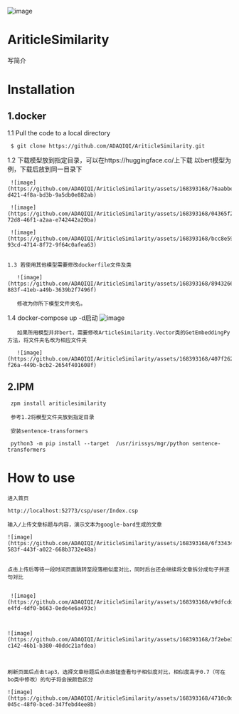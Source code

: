 ![image](https://github.com/ADAQIQI/AriticleSimilarity/assets/168393168/dabd804d-654d-47c8-a002-1605fee23f67)

# AriticleSimilarity

写简介

# Installation

  ## 1.docker
  
   1.1 Pull the code to a local directory
   
     $ git clone https://github.com/ADAQIQI/AriticleSimilarity.git
     
   1.2 下载模型放到指定目录，可以在https://huggingface.co/上下载  以bert模型为例，下载后放到同一目录下

     ![image](https://github.com/ADAQIQI/AriticleSimilarity/assets/168393168/76aabbed-d421-4f8a-bd3b-9a5db0e882ab)

     ![image](https://github.com/ADAQIQI/AriticleSimilarity/assets/168393168/04365f2c-72d8-46f1-a2aa-e742442a20ba)
     
     ![image](https://github.com/ADAQIQI/AriticleSimilarity/assets/168393168/bcc8e592-93cd-4714-8f72-9f64c0afea63)


    1.3 若使用其他模型需要修改dockerfile文件及类

       ![image](https://github.com/ADAQIQI/AriticleSimilarity/assets/168393168/8943266e-883f-41eb-a49b-3639b2f7496f)

       修改为你所下模型文件夹名。
    
   1.4 docker-compose up -d启动
       ![image](https://github.com/ADAQIQI/AriticleSimilarity/assets/168393168/74395fa1-2d0e-4d91-8e85-4c9de8e31634)

       如果所用模型并非bert，需要修改ArticleSimilarity.Vector类的GetEmbeddingPy方法，将文件夹名改为相应文件夹
       
       ![image](https://github.com/ADAQIQI/AriticleSimilarity/assets/168393168/407f262d-f26a-449b-bcb2-2654f401608f)


   ## 2.IPM

     zpm install ariticlesimilarity

     参考1.2将模型文件夹放到指定目录

     安装sentence-transformers
     
     python3 -m pip install --target  /usr/irissys/mgr/python sentence-transformers 
   

# How to use

    进入首页 

    http://localhost:52773/csp/user/Index.csp
    
    输入/上传文章标题与内容，演示文本为google-bard生成的文章

    ![image](https://github.com/ADAQIQI/AriticleSimilarity/assets/168393168/6f33434e-583f-443f-a022-668b3732e48a)

    
    点击上传后等待一段时间页面跳转至段落相似度对比，同时后台还会继续将文章拆分成句子并逐句对比
    

     ![image](https://github.com/ADAQIQI/AriticleSimilarity/assets/168393168/e9dfcddf-e4fd-4df0-b663-0ede4e6a493c)

     

    ![image](https://github.com/ADAQIQI/AriticleSimilarity/assets/168393168/3f2ebe3f-c142-46b1-b380-40ddc21afdea)

     

    刷新页面后点击tap3，选择文章标题后点击按钮查看句子相似度对比，相似度高于0.7（可在bo类中修改）的句子将会按颜色区分

    ![image](https://github.com/ADAQIQI/AriticleSimilarity/assets/168393168/4710c0de-045c-48f0-bced-347febd4ee8b)





    
